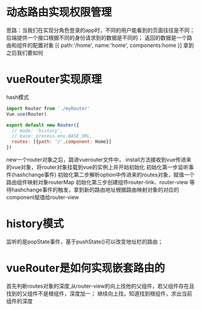 # 动态路由实现权限管理
思路：当我们在实现分角色登录的app时，不同的用户能看到的页面往往是不同；
后端提供一个接口根据不同的身份请求到的数据是不同的；
返回的数据是一个路由和组件的配置对象
[{
    path:'/home',
    name:'home',
    components:home
}]
拿到之后我们要如何
# vueRouter实现原理
hash模式
```js
import Router from './myRouter'
Vue.use(Router)

export default new Router({
  // mode: 'history',
  // base: process.env.BASE_URL,
  routes: [{path: '/',component: Home}]
})
```
new一个router对象之后，跳进vuerouter文件中，
install方法接收到vue传进来的vue对象，将router对象挂载到vue的实例上并开始初始化
初始化第一步监听事件(hashchange事件)
初始化第二步解析option中传进来的routes对象，赋值一个路由组件映射对象routerMap
初始化第三步创建组件router-link、router-view
等待hashchange事件的触发，拿到新的路由地址根据路由映射对象的对应的component赋值给router-view

# history模式
监听的是popState事件，基于pushState()可以改变地址栏的路由；

# vueRouter是如何实现嵌套路由的
首先判断routes对象的深度,从router-view的向上找他的父组件，若父组件存在且找到的父组件不是根组件，深度加一；
继续向上找，知道找到根组件，求出当前组件的深度

